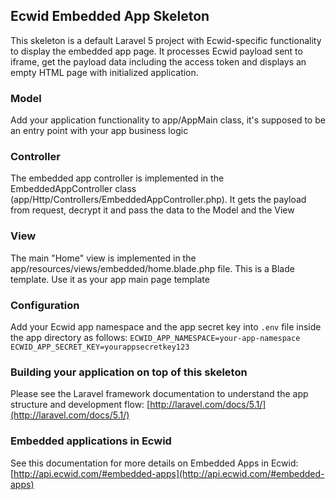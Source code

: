 ## Ecwid Embedded App Skeleton

This skeleton is a default Laravel 5 project with Ecwid-specific functionality to display the embedded app page. It processes Ecwid payload sent to iframe, get the payload data including the access token and displays an empty HTML page with initialized application. 

### Model
Add your application functionality to app/AppMain class, it's supposed to be an entry point with your app business logic

### Controller
The embedded app controller is implemented in the EmbeddedAppController class (app/Http/Controllers/EmbeddedAppController.php). It gets the payload from request, decrypt it and pass the data to the Model and the View

### View 
The main "Home" view is implemented in the app/resources/views/embedded/home.blade.php file. This is a Blade template. Use it as your app main page template

### Configuration
Add your Ecwid app namespace and the app secret key into `.env` file inside the app directory as follows:
`ECWID_APP_NAMESPACE=your-app-namespace`
`ECWID_APP_SECRET_KEY=yourappsecretkey123`

### Building your application on top of this skeleton
Please see the Laravel framework documentation to understand the app structure and development flow: [http://laravel.com/docs/5.1/](http://laravel.com/docs/5.1/)

### Embedded applications in Ecwid
See this documentation for more details on Embedded Apps in Ecwid: [http://api.ecwid.com/#embedded-apps](http://api.ecwid.com/#embedded-apps)